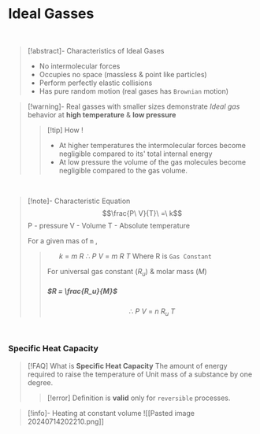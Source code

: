 
# Ideal Gasses
<br>

>[!abstract]- Characteristics of Ideal Gases
>- No intermolecular forces
>- Occupies no space (massless & point like particles)
>- Perform perfectly elastic collisions 
>- Has pure random motion (real gases has `Brownian` motion)

>[!warning]- Real gasses with smaller sizes demonstrate *Ideal gas* behavior at **high temperature** & **low pressure**
>>[!tip] How !
>>- At higher temperatures the intermolecular forces become negligible compared to its' total internal energy
>>- At low pressure the volume of the gas molecules become negligible compared to the gas volume. 

<br>

>[!note]- Characteristic Equation
> $$\frac{P\ V}{T}\ =\ k$$
> P - pressure
> V - Volume
> T - Absolute temperature
> 
> For a given mas of `m` , 
>> $\ \ \ \ \ \ k\ =\ m\ R$
>> $\therefore \ P\ V\ =\ m\ R\ T$
>> Where R is `Gas Constant` 
>>
>>For universal gas constant ($R_u$) & molar mass ($M$)
>>##### $R = \frac{R_u}{M}$
>> $$\therefore \ P\ V\ =\ n\ R_u\ T$$

<br>

### Specific Heat Capacity
>[!FAQ] What is **Specific Heat Capacity**
> The amount of energy required to raise the temperature of Unit mass of a substance by one degree.
> >[!error] Definition is **valid** only for `reversible` processes.

>[!info]- Heating at constant volume
>![[Pasted image 20240714202210.png]]